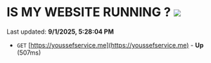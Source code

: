 # IS MY WEBSITE RUNNING ? [![](https://img.shields.io/static/v1?label=Sponsor&message=%E2%9D%A4&logo=GitHub&color=%23fe8e86)](https://github.com/sponsors/Youssef-Lehmam)

Last updated: **9/1/2025, 5:28:04 PM**

- `GET` [https://youssefservice.me](https://youssefservice.me) - **Up** (507ms)
